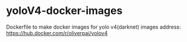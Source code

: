 # yoloV4-docker-images
Dockerfile to make docker images for yolo v4(darknet)
images address: https://hub.docker.com/r/oliverpai/yolov4
